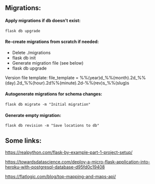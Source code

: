 ## Migrations:

#### Apply migrations if db doesn't exist:
`flask db upgrade`

#### Re-create migrations from scratch if needed:
- Delete ./migrations
- flask db init
- Generate migration file (see below)
- flask db upgrade

Version file template:
file_template = %%(year)d_%%(month).2d_%%(day).2d_%%(hour).2d%%(minute).2d-%%(rev)s_%%(slug)s

#### Autogenerate migrations for schema changes:
`flask db migrate -m "Initial migration"`

#### Generate empty migration:
`flask db revision -m "Save locations to db"`

## Some links:
https://realpython.com/flask-by-example-part-1-project-setup/

https://towardsdatascience.com/deploy-a-micro-flask-application-into-heroku-with-postgresql-database-d95fd0c19408

https://flatlogic.com/blog/top-mapping-and-maps-api/